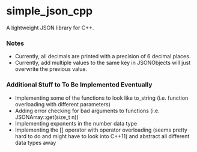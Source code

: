 # simple_json_cpp

A lightweight JSON library for C++.

### Notes

* Currently, all decimals are printed with a precision of 6 decimal places.
* Currently, add multiple values to the same key in JSONObjects will just
overwrite the previous value.

### Additional Stuff to To Be Implemented Eventually

* Implementing some of the functions to look like to_string (i.e. function
  overloading with different parameters)
* Adding error checking for bad arguments to functions
(i.e. JSONArray::get<T>(size_t n))
* Implementing exponents in the number data type
* Implementing the [] operator with operator overloading (seems pretty hard to
do and might have to look into C++11) and abstract all different data types
away